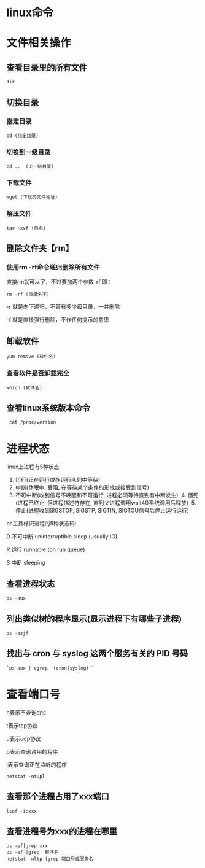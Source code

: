 # linux命令

# 文件相关操作

## 查看目录里的所有文件

```
dir
```

## 切换目录

### 指定目录

```
cd (指定目录)
```

### 切换到一级目录

```
cd ..  (上一级目录)
```

### 下载文件

```
wget (下载的文件地址)
```

### 解压文件



```
tar -xvf (包名)
```

## 删除文件夹【rm】

### 使用rm -rf命令递归删除所有文件

直接rm就可以了，不过要加两个参数-rf 即：

```
rm -rf (目录名字)
```

-r 就是向下递归，不管有多少级目录，一并删除

-f 就是直接强行删除，不作任何提示的意思

## 卸载软件

```
yum remove (软件名)
```

### 查看软件是否卸载完全

```
which (软件名)
```

## 查看linux系统版本命令 

```
 cat /proc/version 
```

# 进程状态 

linux上进程有5种状态: 

  1. 运行(正在运行或在运行队列中等待) 
  2. 中断(休眠中, 受阻, 在等待某个条件的形成或接受到信号)  
  3. 不可中断(收到信号不唤醒和不可运行, 进程必须等待直到有中断发生)  4. 僵死(进程已终止, 但进程描述符存在, 直到父进程调用wait4()系统调用后释放)  5. 停止(进程收到SIGSTOP, SIGSTP, SIGTIN, SIGTOU信号后停止运行运行)  

ps工具标识进程的5种状态码: 

 D 不可中断 uninterruptible sleep (usually IO) 

 R 运行 runnable (on run queue)  

S 中断 sleeping  

## 查看进程状态

```
ps -aux
```

## 列出类似树的程序显示(显示进程下有哪些子进程)

```
ps -axjf
```

## 找出与 cron 与 syslog 这两个服务有关的 PID 号码

```
`ps aux | egrep '(cron|syslog)'`
```

# 查看端口号

n表示不查询dns

t表示tcp协议

u表示udp协议

p表示查询占用的程序

l表示查询正在监听的程序

```
netstat -ntupl
```

## 查看那个进程占用了xxx端口

```
lsof -i:xxx
```



## 查看进程号为xxx的进程在哪里

```
ps -ef|grep xxx
ps -ef |grep  程序名
netstat -nltp |grep 端口号或服务名
```

